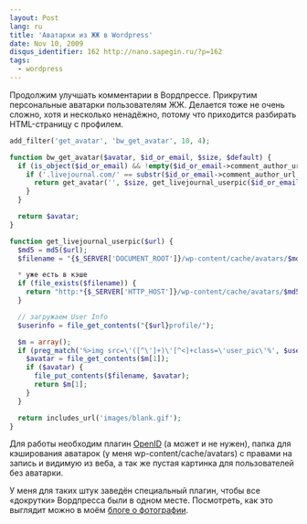 ```yaml
---
layout: Post
lang: ru
title: 'Аватарки из ЖЖ в Wordpress'
date: Nov 10, 2009
disqus_identifier: 162 http://nano.sapegin.ru/?p=162
tags:
  - wordpress
---
```


Продолжим улучшать комментарии в Вордпрессе. Прикрутим персональные аватарки пользователям ЖЖ. Делается тоже не очень сложно, хотя и несколько ненадёжно, потому что приходится разбирать HTML-страницу с профилем.

```php
add_filter('get_avatar', 'bw_get_avatar', 10, 4);

function bw_get_avatar($avatar, $id_or_email, $size, $default) {
  if (is_object($id_or_email) && !empty($id_or_email->comment_author_url)) {
    if ('.livejournal.com/' == substr($id_or_email->comment_author_url, -17)) {
      return get_avatar('', $size, get_livejournal_userpic($id_or_email->comment_author_url));
    }
  }

  return $avatar;
}

function get_livejournal_userpic($url) {
  $md5 = md5($url);
  $filename = "{$_SERVER['DOCUMENT_ROOT']}/wp-content/cache/avatars/$md5";

  * уже есть в кэше
  if (file_exists($filename)) {
    return "http:*{$_SERVER['HTTP_HOST']}/wp-content/cache/avatars/$md5";
  }

  // загружаем User Info
  $userinfo = file_get_contents("{$url}profile/");

  $m = array();
  if (preg_match('%>img src=\'([^\']+)\'[^<]+class=\'user_pic\'%', $userinfo, $m)) {
    $avatar = file_get_contents($m[1]);
    if ($avatar) {
      file_put_contents($filename, $avatar);
      return $m[1];
    }
  }

  return includes_url('images/blank.gif');
}
```

Для работы необходим плагин [OpenID](https://wordpress.org/plugins/openid/) (а может и не нужен), папка для кэширования аватарок (у меня wp-content/cache/avatars) с правами на запись и видимую из веба, а так же пустая картинка для пользователей без аватарки.

У меня для таких штук заведён специальный плагин, чтобы все «докрутки» Вордпресса были в одном месте. Посмотреть, как это выглядит можно в моём [блоге о фотографии](http://birdwatcher.ru/blog/3967).
